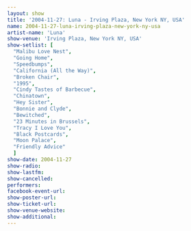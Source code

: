 ```yaml
---
layout: show
title: '2004-11-27: Luna - Irving Plaza, New York NY, USA'
name: 2004-11-27-luna-irving-plaza-new-york-ny-usa
artist-name: 'Luna'
show-venue: 'Irving Plaza, New York NY, USA'
show-setlist: [
  "Malibu Love Nest",
  "Going Home",
  "Speedbumps",
  "California (All the Way)",
  "Broken Chair",
  "1995",
  "Cindy Tastes of Barbecue",
  "Chinatown",
  "Hey Sister",
  "Bonnie and Clyde",
  "Bewitched",
  "23 Minutes in Brussels",
  "Tracy I Love You",
  "Black Postcards",
  "Moon Palace",
  "Friendly Advice"
  ]
show-date: 2004-11-27
show-radio: 
show-lastfm: 
show-cancelled: 
performers: 
facebook-event-url: 
show-poster-url: 
show-ticket-url: 
show-venue-website: 
show-additional: 
---
```


